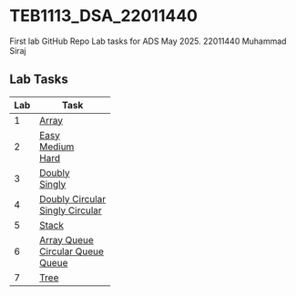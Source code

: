 # TEB1113_DSA_22011440
First lab GitHub Repo
Lab tasks for ADS May 2025.
22011440 
Muhammad Siraj

## Lab Tasks

|Lab|Task|
|---|----|
|1|[Array](https://github.com/sirajrafi/TEB1113_DSA_22011440/blob/4377b878c6399ac2baa1e0f39b368a5eebf615ad/Lab%201/22011440_muhammad_L1.cpp)|
|2|[Easy](https://github.com/sirajrafi/TEB1113_DSA_22011440/blob/4377b878c6399ac2baa1e0f39b368a5eebf615ad/Lab%202/22011440_muhammad_L2_easy.cpp)<br>[Medium](https://github.com/sirajrafi/TEB1113_DSA_22011440/blob/4377b878c6399ac2baa1e0f39b368a5eebf615ad/Lab%202/22011440_muhammad_L2_medium.cpp)<br>[Hard](https://github.com/sirajrafi/TEB1113_DSA_22011440/blob/4377b878c6399ac2baa1e0f39b368a5eebf615ad/Lab%202/22011440_muhammad_L2_hard.cpp)|
|3|[Doubly](https://github.com/sirajrafi/TEB1113_DSA_22011440/blob/main/Lab%203/Doubly.cpp)<br>[Singly](https://github.com/sirajrafi/TEB1113_DSA_22011440/blob/main/Lab%203/Singly.cpp)|
|4|[Doubly Circular](https://github.com/sirajrafi/TEB1113_DSA_22011440/blob/main/Lab%204/DoublyCircular.cpp)<br>[Singly Circular](https://github.com/sirajrafi/TEB1113_DSA_22011440/blob/main/Lab%204/SinglyCircular.cpp)|
|5|[Stack](https://github.com/sirajrafi/TEB1113_DSA_22011440/blob/main/Lab%205/Stack.cpp)|
|6|[Array Queue](https://github.com/sirajrafi/TEB1113_DSA_22011440/blob/main/Lab%206/ArrayQueue.cpp)<br>[Circular Queue](https://github.com/sirajrafi/TEB1113_DSA_22011440/blob/main/Lab%206/CircularQueue.cpp)<br>[Queue](https://github.com/sirajrafi/TEB1113_DSA_22011440/blob/main/Lab%206/Queue.cpp)|
|7|[Tree](https://github.com/sirajrafi/TEB1113_DSA_22011440/blob/main/Lab%207/Tree.cpp)|


